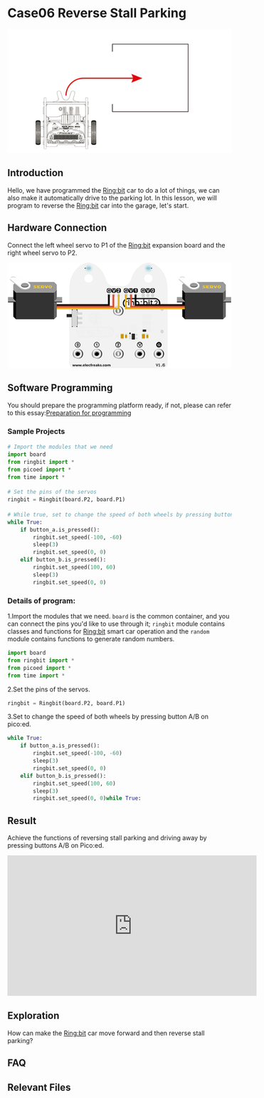 # Case06 Reverse Stall Parking

![](./images/case06.png)

## Introduction

 Hello, we have programmed the [Ring:bit](https://shop.elecfreaks.com/products/elecfreaks-pico-ed-ring-bit-v2-car-kit-with-pico-ed-board?_pos=2&_sid=18032a345&_ss=r) car to do a lot of things, we can also make it automatically drive to the parking lot. In this lesson, we will program to reverse the [Ring:bit](https://shop.elecfreaks.com/products/elecfreaks-pico-ed-ring-bit-v2-car-kit-with-pico-ed-board?_pos=2&_sid=18032a345&_ss=r) car into the garage, let's start.

## Hardware Connection
Connect the left wheel servo to P1 of the [Ring:bit](https://shop.elecfreaks.com/products/elecfreaks-pico-ed-ring-bit-v2-car-kit-with-pico-ed-board?_pos=2&_sid=18032a345&_ss=r) expansion board and the right wheel servo to P2.

![](./images/case.png)

## Software Programming

You should prepare the programming platform ready, if not, please can refer to this essay:[Preparation for programming](https://www.elecfreaks.com/learn-en/pico-ed/index.html)

### Sample Projects

```python
# Import the modules that we need
import board
from ringbit import *
from picoed import *
from time import *

# Set the pins of the servos
ringbit = Ringbit(board.P2, board.P1)

# While true, set to change the speed of both wheels by pressing button A/B on pico:ed
while True:
    if button_a.is_pressed():
        ringbit.set_speed(-100, -60)
        sleep(3)
        ringbit.set_speed(0, 0)
    elif button_b.is_pressed():
        ringbit.set_speed(100, 60)
        sleep(3)
        ringbit.set_speed(0, 0)
```
### Details of program:

1.Import the modules that we need. `board` is the common container, and you can connect the pins you'd like to use through it; `ringbit` module contains classes and functions for [Ring:bit](https://shop.elecfreaks.com/products/elecfreaks-pico-ed-ring-bit-v2-car-kit-with-pico-ed-board?_pos=2&_sid=18032a345&_ss=r) smart car operation and the `random` module contains functions to generate random numbers.

   ```python
   import board
   from ringbit import *
   from picoed import *
   from time import *
   ```

2.Set the pins of the servos.

   ```python
   ringbit = Ringbit(board.P2, board.P1)
   ```

3.Set to change the speed of both wheels by pressing button A/B on pico:ed.

   ```python
   while True:
       if button_a.is_pressed():
           ringbit.set_speed(-100, -60)
           sleep(3)
           ringbit.set_speed(0, 0)
       elif button_b.is_pressed():
           ringbit.set_speed(100, 60)
           sleep(3)
           ringbit.set_speed(0, 0)while True:
   ```

   

## Result

Achieve the functions of reversing stall parking and driving away by pressing buttons A/B on Pico:ed. 

<iframe width="560" height="315" src="https://www.youtube.com/embed/47CdNDNtrmw" title="YouTube video player" frameborder="0" allow="accelerometer; autoplay; clipboard-write; encrypted-media; gyroscope; picture-in-picture" allowfullscreen></iframe>

## Exploration
How can make the [Ring:bit](https://shop.elecfreaks.com/products/elecfreaks-pico-ed-ring-bit-v2-car-kit-with-pico-ed-board?_pos=2&_sid=18032a345&_ss=r) car move forward and then reverse stall parking?

## FAQ

## Relevant Files
